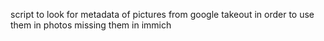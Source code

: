 script to look for metadata of pictures from google takeout in order to use them in photos missing them in immich